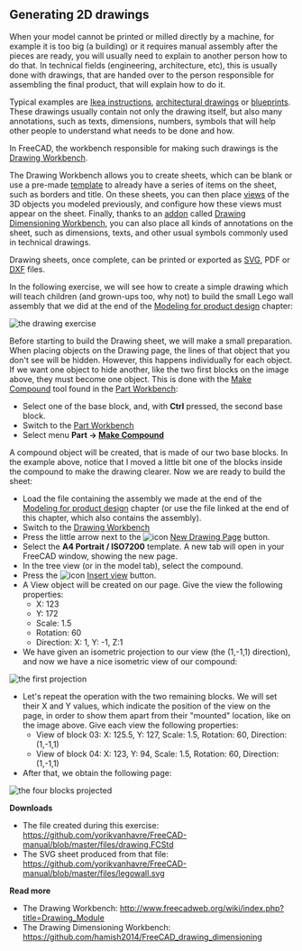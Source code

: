 ## Generating 2D drawings

When your model cannot be printed or milled directly by a machine, for example it is too big (a building) or it requires manual assembly after the pieces are ready, you will usually need to explain to another person how to do that. In technical fields (engineering, architecture, etc), this is usually done with drawings, that are handed over to the person responsible for assembling the final product, that will explain how to do it.

Typical examples are [Ikea instructions](http://www.ikea.com/ms/en_US/customer_service/assembly_instructions.html), [architectural drawings](https://en.wikipedia.org/wiki/Architectural_drawing) or [blueprints](https://en.wikipedia.org/wiki/Blueprint). These drawings usually contain not only the drawing itself, but also many annotations, such as texts, dimensions, numbers, symbols that will help other people to understand what needs to be done and how.

In FreeCAD, the workbench responsible for making such drawings is the [Drawing Workbench](http://www.freecadweb.org/wiki/index.php?title=Drawing_Module). 

The Drawing Workbench allows you to create sheets, which can be blank or use a pre-made [template](http://www.freecadweb.org/wiki/index.php?title=Drawing_templates) to already have a series of items on the sheet, such as borders and title. On these sheets, you can then place [views](http://www.freecadweb.org/wiki/index.php?title=Drawing_View) of the 3D objects you modeled previously, and configure how these views must appear on the sheet. Finally, thanks to an [addon](https://github.com/FreeCAD/FreeCAD-addons) called [Drawing Dimensioning Workbench](https://github.com/hamish2014/FreeCAD_drawing_dimensioning), you can also place all kinds of annotations on the sheet, such as dimensions, texts, and other usual symbols commonly used in technical drawings.

Drawing sheets, once complete, can be printed or exported as [SVG](https://en.wikipedia.org/wiki/Scalable_Vector_Graphics), PDF or [DXF](https://en.wikipedia.org/wiki/AutoCAD_DXF) files.

In the following exercise, we will see how to create a simple drawing which will teach children (and grown-ups too, why not) to build the small Lego wall assembly that we did at the end of the [Modeling for product design](modeling_for_product_design.md) chapter:

![the drawing exercise](http://www.freecadweb.org/wiki/images/4/40/Exercise_drawing_01.jpg)

Before starting to build the Drawing sheet, we will make a small preparation. When placing objects on the Drawing page, the lines of that object that you don't see will be hidden. However, this happens individually for each object. If we want one object to hide another, like the two first blocks on the image above, they must become one object. This is done with the [Make Compound](http://www.freecadweb.org/wiki/index.php?title=Part_MakeCompound) tool found in the [Part Workbench](http://www.freecadweb.org/wiki/index.php?title=Part_Module):

* Select one of the base block, and, with **Ctrl** pressed, the second base block.
* Switch to the [Part Workbench](http://www.freecadweb.org/wiki/index.php?title=Part_Module)
* Select menu **Part -> [Make Compound](http://www.freecadweb.org/wiki/index.php?title=Part_MakeCompound)**
 
A compound object will be created, that is made of our two base blocks. In the example above, notice that I moved a little bit one of the blocks inside the compound to make the drawing clearer. Now we are ready to build the sheet:

* Load the file containing the assembly we made at the end of the [Modeling for product design](modeling_for_product_design.md) chapter (or use the file linked at the end of this chapter, which also contains the assembly).
* Switch to the [Drawing Workbench](http://www.freecadweb.org/wiki/index.php?title=Drawing_Module)
* Press the little arrow next to the ![icon](http://www.freecadweb.org/wiki/images/thumb/2/27/Drawing_Landscape_A3.png/16px-Drawing_Landscape_A3.png) [New Drawing Page](http://www.freecadweb.org/wiki/index.php?title=Drawing_Landscape_A3) button.
* Select the **A4 Portrait / ISO7200** template. A new tab will open in your FreeCAD window, showing the new page.
* In the tree view (or in the model tab), select the compound.
* Press the ![icon](http://www.freecadweb.org/wiki/images/thumb/0/03/Drawing_View.png/16px-Drawing_View.png) [Insert view](http://www.freecadweb.org/wiki/index.php?title=Drawing_View) button.
* A View object will be created on our page. Give the view the following properties:
   * X: 123
   * Y: 172
   * Scale: 1.5
   * Rotation: 60
   * Direction: X: 1, Y: -1, Z:1
 * We have given an isometric projection to our view (the (1,-1,1) direction), and now we have a nice isometric view of our compound:
 
![the first projection](http://www.freecadweb.org/wiki/images/c/cd/Exercise_drawing_02.jpg)

* Let's repeat the operation with the two remaining blocks. We will set their X and Y values, which indicate the position of the view on the page, in order to show them apart from their "mounted" location, like on the image above. Give each view the following properties:
   * View of block 03: X: 125.5, Y: 127, Scale: 1.5, Rotation: 60, Direction: (1,-1,1)
   * View of block 04: X: 123, Y: 94, Scale: 1.5, Rotation: 60, Direction: (1,-1,1)
 * After that, we obtain the following page:
 
![the four blocks projected](http://www.freecadweb.org/wiki/images/7/79/Exercise_drawing_03.jpg)

**Downloads**

* The file created during this exercise: https://github.com/yorikvanhavre/FreeCAD-manual/blob/master/files/drawing.FCStd
* The SVG sheet produced from that file: https://github.com/yorikvanhavre/FreeCAD-manual/blob/master/files/legowall.svg

**Read more**

* The Drawing Workbench: http://www.freecadweb.org/wiki/index.php?title=Drawing_Module
* The Drawing Dimensioning Workbench: https://github.com/hamish2014/FreeCAD_drawing_dimensioning
